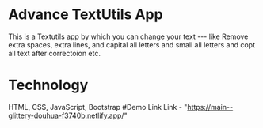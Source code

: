 # Advance TextUtils App
This is a Textutils app by which you can change your text --- like Remove extra spaces, extra lines, and capital all letters and small all letters and copt all text after correctoion etc.
# Technology
HTML, CSS, JavaScript, Bootstrap
#Demo Link
Link - "https://main--glittery-douhua-f3740b.netlify.app/"
